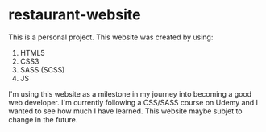 # restaurant-website

This is a personal project. This website was created by using:
1. HTML5
2. CSS3
3. SASS (SCSS)
4. JS

I'm using this website as a milestone in my journey into becoming a good web developer. I'm currently following a CSS/SASS course on Udemy and I wanted to see how much I have learned. This website maybe subjet to change in the future.
